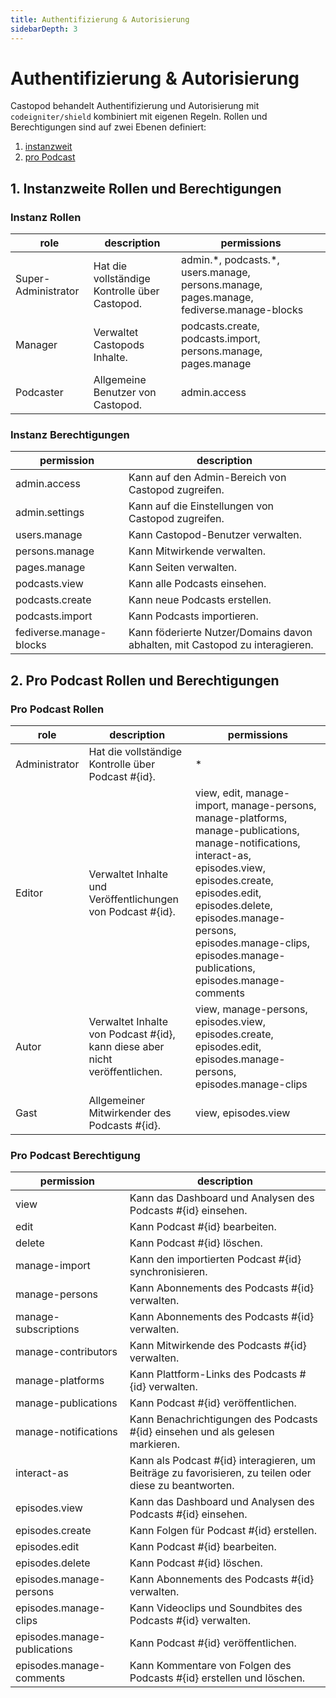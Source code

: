 ```yaml
---
title: Authentifizierung & Autorisierung
sidebarDepth: 3
---
```


# Authentifizierung & Autorisierung

Castopod behandelt Authentifizierung und Autorisierung mit `codeigniter/shield`
kombiniert mit eigenen Regeln. Rollen und Berechtigungen sind auf zwei Ebenen
definiert:

1. [instanzweit](#1-instance-wide-roles-and-permissions)
2. [pro Podcast](#2-per-podcast-roles-and-permissions)

## 1. Instanzweite Rollen und Berechtigungen

### Instanz Rollen

<!-- AUTH-INSTANCE-ROLES-LIST:START - Do not remove or modify this section -->

| role                | description                                   | permissions                                                                                |
| ------------------- | --------------------------------------------- | ------------------------------------------------------------------------------------------ |
| Super-Administrator | Hat die vollständige Kontrolle über Castopod. | admin.\*, podcasts.\*, users.manage, persons.manage, pages.manage, fediverse.manage-blocks |
| Manager             | Verwaltet Castopods Inhalte.                  | podcasts.create, podcasts.import, persons.manage, pages.manage                             |
| Podcaster           | Allgemeine Benutzer von Castopod.             | admin.access                                                                               |

<!-- AUTH-INSTANCE-ROLES-LIST:END -->

### Instanz Berechtigungen

<!-- AUTH-INSTANCE-PERMISSIONS-LIST:START - Do not remove or modify this section -->

| permission              | description                                                                  |
| ----------------------- | ---------------------------------------------------------------------------- |
| admin.access            | Kann auf den Admin-Bereich von Castopod zugreifen.                           |
| admin.settings          | Kann auf die Einstellungen von Castopod zugreifen.                           |
| users.manage            | Kann Castopod-Benutzer verwalten.                                            |
| persons.manage          | Kann Mitwirkende verwalten.                                                  |
| pages.manage            | Kann Seiten verwalten.                                                       |
| podcasts.view           | Kann alle Podcasts einsehen.                                                 |
| podcasts.create         | Kann neue Podcasts erstellen.                                                |
| podcasts.import         | Kann Podcasts importieren.                                                   |
| fediverse.manage-blocks | Kann föderierte Nutzer/Domains davon abhalten, mit Castopod zu interagieren. |

<!-- AUTH-INSTANCE-PERMISSIONS-LIST:END -->

## 2. Pro Podcast Rollen und Berechtigungen

### Pro Podcast Rollen

<!-- AUTH-PODCAST-ROLES-LIST:START - Do not remove or modify this section -->

| role          | description                                                                 | permissions                                                                                                                                                                                                                                                                                 |
| ------------- | --------------------------------------------------------------------------- | ------------------------------------------------------------------------------------------------------------------------------------------------------------------------------------------------------------------------------------------------------------------------------------------- |
| Administrator | Hat die vollständige Kontrolle über Podcast #{id}.                          | \*                                                                                                                                                                                                                                                                                          |
| Editor        | Verwaltet Inhalte und Veröffentlichungen von Podcast #{id}.                 | view, edit, manage-import, manage-persons, manage-platforms, manage-publications, manage-notifications, interact-as, episodes.view, episodes.create, episodes.edit, episodes.delete, episodes.manage-persons, episodes.manage-clips, episodes.manage-publications, episodes.manage-comments |
| Autor         | Verwaltet Inhalte von Podcast #{id}, kann diese aber nicht veröffentlichen. | view, manage-persons, episodes.view, episodes.create, episodes.edit, episodes.manage-persons, episodes.manage-clips                                                                                                                                                                         |
| Gast          | Allgemeiner Mitwirkender des Podcasts #{id}.                                | view, episodes.view                                                                                                                                                                                                                                                                         |

<!-- AUTH-PODCAST-ROLES-LIST:END -->

### Pro Podcast Berechtigung

<!-- AUTH-PODCAST-PERMISSIONS-LIST:START - Do not remove or modify this section -->

| permission                   | description                                                                                            |
| ---------------------------- | ------------------------------------------------------------------------------------------------------ |
| view                         | Kann das Dashboard und Analysen des Podcasts #{id} einsehen.                                           |
| edit                         | Kann Podcast #{id} bearbeiten.                                                                         |
| delete                       | Kann Podcast #{id} löschen.                                                                            |
| manage-import                | Kann den importierten Podcast #{id} synchronisieren.                                                   |
| manage-persons               | Kann Abonnements des Podcasts #{id} verwalten.                                                         |
| manage-subscriptions         | Kann Abonnements des Podcasts #{id} verwalten.                                                         |
| manage-contributors          | Kann Mitwirkende des Podcasts #{id} verwalten.                                                         |
| manage-platforms             | Kann Plattform-Links des Podcasts #{id} verwalten.                                                     |
| manage-publications          | Kann Podcast #{id} veröffentlichen.                                                                    |
| manage-notifications         | Kann Benachrichtigungen des Podcasts #{id} einsehen und als gelesen markieren.                         |
| interact-as                  | Kann als Podcast #{id} interagieren, um Beiträge zu favorisieren, zu teilen oder diese zu beantworten. |
| episodes.view                | Kann das Dashboard und Analysen des Podcasts #{id} einsehen.                                           |
| episodes.create              | Kann Folgen für Podcast #{id} erstellen.                                                               |
| episodes.edit                | Kann Podcast #{id} bearbeiten.                                                                         |
| episodes.delete              | Kann Podcast #{id} löschen.                                                                            |
| episodes.manage-persons      | Kann Abonnements des Podcasts #{id} verwalten.                                                         |
| episodes.manage-clips        | Kann Videoclips und Soundbites des Podcasts #{id} verwalten.                                           |
| episodes.manage-publications | Kann Podcast #{id} veröffentlichen.                                                                    |
| episodes.manage-comments     | Kann Kommentare von Folgen des Podcasts #{id} erstellen und löschen.                                   |

<!-- AUTH-PODCAST-PERMISSIONS-LIST:END -->
